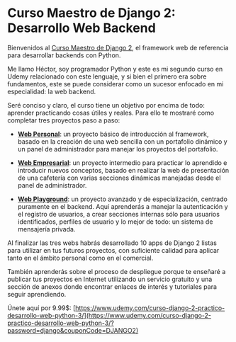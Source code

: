 # Curso Maestro de Django 2: Desarrollo Web Backend

Bienvenidos al [Curso Maestro de Django 2](https://www.udemy.com/curso-django-2-practico-desarrollo-web-python-3/?password=django&couponCode=DJANGO2), el framework web de referencia para desarrollar backends con Python.

Me llamo Héctor, soy programador Python y este es mi segundo curso en Udemy relacionado con este lenguaje, y si bien el primero era sobre fundamentos, este se puede considerar como un sucesor enfocado en mi especialidad: la web backend. 

Seré conciso y claro, el curso tiene un objetivo por encima de todo: aprender practicando cosas útiles y reales. Para ello te mostraré como completar tres proyectos paso a paso: 

* **[Web Personal](https://github.com/hcosta/web-personal-curso-django-2)**: un proyecto básico de introducción al framework, basado en la creación de una web sencilla con un portafolio dinámico y un panel de administrador para manejar los proyectos del portafolio.

* **[Web Empresarial](https://github.com/hcosta/web-empresa-curso-django-2)**: un proyecto intermedio para practicar lo aprendido e introducir nuevos conceptos, basado en realizar la web de presentación de una cafetería con varias secciones dinámicas manejadas desde el panel de administrador.

* **[Web Playground](https://github.com/hcosta/web-playground-curso-django-2)**: un proyecto avanzado y de especialización, centrado puramente en el backend. Aquí aprenderás a manejar la autenticación y el registro de usuarios, a crear secciones internas sólo para usuarios identificados, perfiles de usuario y lo mejor de todo: un sistema de mensajería privada.

Al finalizar las tres webs habrás desarrollado 10 apps de Django 2 listas para utilizar en tus futuros proyectos, con suficiente calidad para aplicar tanto en el ámbito personal como en el comercial.

También aprenderás sobre el proceso de despliegue porque te enseñaré a publicar tus proyectos en Internet utilizando un servicio gratuito y una sección de anexos donde encontrar enlaces de interés y tutoriales para seguir aprendiendo.

Únete aquí por 9.99$: [https://www.udemy.com/curso-django-2-practico-desarrollo-web-python-3/](https://www.udemy.com/curso-django-2-practico-desarrollo-web-python-3/?password=django&couponCode=DJANGO2)
